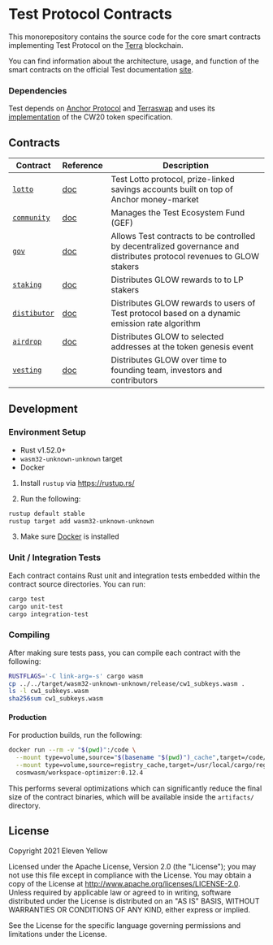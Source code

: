 # Test Protocol Contracts

This monorepository contains the source code for the core smart contracts implementing Test Protocol on the [Terra](https://terra.money) blockchain.

You can find information about the architecture, usage, and function of the smart contracts on the official Test documentation [site](https://docs.jointest.com/).

### Dependencies

Test depends on [Anchor Protocol](https://anchorprotocol.com) and [Terraswap](https://terraswap.io) and uses its [implementation](https://github.com/terraswap/terraswap) of the CW20 token specification.

## Contracts

| Contract                                | Reference                                            | Description                                                                                                          |
| --------------------------------------- | ---------------------------------------------------- | -------------------------------------------------------------------------------------------------------------------- |
| [`lotto`](./contracts/lotto)            | [doc](https://docs.jointest.com/contracts/collector) | Test Lotto protocol, prize-linked savings accounts built on top of Anchor money-market                               |
| [`community`](../contracts/community)   | [doc](https://docs.jointest.com/contracts/community) | Manages the Test Ecosystem Fund (GEF)                                                                                |
| [`gov`](./contracts/gov)                | [doc](https://docs.jointest.com/contracts/gov)       | Allows Test contracts to be controlled by decentralized governance and distributes protocol revenues to GLOW stakers |
| [`staking`](./contracts/staking)        | [doc](https://docs.jointest.com/contracts/staking)   | Distributes GLOW rewards to to LP stakers                                                                            |
| [`distibutor`](./contracts/distributor) | [doc](https://jointest.com/contracts/staking)        | Distributes GLOW rewards to users of Test protocol based on a dynamic emission rate algorithm                        |
| [`airdrop`](./contracts/airdrop)        | [doc](https://jointest.com/contracts/staking)        | Distributes GLOW to selected addresses at the token genesis event                                                    |
| [`vesting`](./contracts/vesting)        | [doc](https://jointest.com/contracts/staking)        | Distributes GLOW over time to founding team, investors and contributors                                              |

## Development

### Environment Setup

- Rust v1.52.0+
- `wasm32-unknown-unknown` target
- Docker

1. Install `rustup` via https://rustup.rs/

2. Run the following:

```sh
rustup default stable
rustup target add wasm32-unknown-unknown
```

3. Make sure [Docker](https://www.docker.com/) is installed

### Unit / Integration Tests

Each contract contains Rust unit and integration tests embedded within the contract source directories. You can run:

```sh
cargo test
cargo unit-test
cargo integration-test
```

### Compiling

After making sure tests pass, you can compile each contract with the following:

```sh
RUSTFLAGS='-C link-arg=-s' cargo wasm
cp ../../target/wasm32-unknown-unknown/release/cw1_subkeys.wasm .
ls -l cw1_subkeys.wasm
sha256sum cw1_subkeys.wasm
```

#### Production

For production builds, run the following:

```sh
docker run --rm -v "$(pwd)":/code \
  --mount type=volume,source="$(basename "$(pwd)")_cache",target=/code/target \
  --mount type=volume,source=registry_cache,target=/usr/local/cargo/registry \
  cosmwasm/workspace-optimizer:0.12.4
```

This performs several optimizations which can significantly reduce the final size of the contract binaries, which will be available inside the `artifacts/` directory.

## License

Copyright 2021 Eleven Yellow

Licensed under the Apache License, Version 2.0 (the "License"); you may not use this file except in compliance with the License. You may obtain a copy of the License at http://www.apache.org/licenses/LICENSE-2.0. Unless required by applicable law or agreed to in writing, software distributed under the License is distributed on an "AS IS" BASIS, WITHOUT WARRANTIES OR CONDITIONS OF ANY KIND, either express or implied.

See the License for the specific language governing permissions and limitations under the License.
